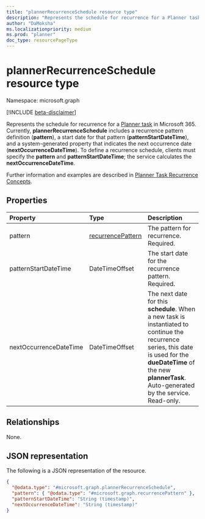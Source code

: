 ```yaml
---
title: "plannerRecurrenceSchedule resource type"
description: "Represents the schedule for recurrence for a Planner task in Microsoft 365."
author: "DaMoksha"
ms.localizationpriority: medium
ms.prod: "planner"
doc_type: resourcePageType
---
```


# plannerRecurrenceSchedule resource type

Namespace: microsoft.graph

[!INCLUDE [beta-disclaimer](../../includes/beta-disclaimer.md)]

Represents the schedule for recurrence for a [Planner task](plannertask.md) in Microsoft 365. Currently, **plannerRecurrenceSchedule** includes a recurrence pattern definition (**pattern**), a start date for that pattern (**patternStartDateTime**), and a system-generated property that indicates the next occurrence date (**nextOccurrenceDateTime**). To define a recurrence schedule, clients must specify the **pattern** and **patternStartDateTime**; the service calculates the **nextOccurrenceDateTime**.

Further information and examples are described in [Planner Task Recurrence Concepts](../../../concepts/planner-task-recurrence-concept.md).

## Properties

|Property|Type|Description|
|:---|:---|:---|
|pattern|[recurrencePattern](../resources/recurrencepattern.md)|The pattern for recurrence. Required.|
|patternStartDateTime|DateTimeOffset|The start date for the recurrence pattern. Required.|
|nextOccurrenceDateTime|DateTimeOffset|The next date for this **schedule**. When a new task is instantiated to continue the recurrence series, this date is used for the **dueDateTime** of the new **plannerTask**. Auto-generated by the service. Read-only.|

## Relationships

None.

## JSON representation

The following is a JSON representation of the resource.
<!-- {
  "blockType": "resource",
  "@odata.type": "microsoft.graph.plannerRecurrenceSchedule"
}
-->
``` json
{
  "@odata.type": "#microsoft.graph.plannerRecurrenceSchedule",
  "pattern": { "@odata.type": "#microsoft.graph.recurrencePattern" },
  "patternStartDateTime": "String (timestamp)",
  "nextOccurrenceDateTime": "String (timestamp)"
}
```
